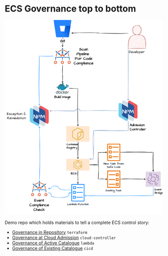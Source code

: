 # ECS Governance top to bottom

![ECS Full Nirmata Flow](ECSFlows.png)

Demo repo which holds materials to tell a complete ECS control story:
- [Governance in Repository](terraform/README.md) `terraform`
- [Governance at Cloud Admission](nirmata-cloud-controller/README.md) `cloud-controller`
- [Governance of Active Catalogue](lambda/README.md) `lambda`
- [Governance of Existing Catalogue](cicd/README.md) `cicd`
